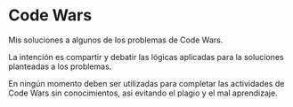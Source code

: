 # Code Wars
Mis soluciones a algunos de los problemas de Code Wars.

La intención es compartir y debatir las lógicas aplicadas para la soluciones planteadas a los problemas.

En ningún momento deben ser utilizadas para completar las actividades de Code Wars sin conocimientos, asi evitando el plagio y el mal aprendizaje.



